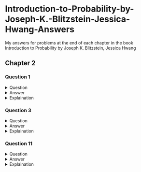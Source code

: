 # Introduction-to-Probability-by-Joseph-K.-Blitzstein-Jessica-Hwang-Answers
My answers for problems at the end of each chapter in the book Introduction to Probability by Joseph K. Blitzstein, Jessica Hwang 

## Chapter 2
### Question 1
<details>A spam filter is designed by looking at commonly occurring phrases in spam. Suppose
that 80% of email is spam. In 10% of the spam emails, the phrase “free money” is used,
whereas this phrase is only used in 1% of non-spam emails. A new email has just arrived,
which does mention “free money”. What is the probability that it is spam?<summary>Question</summary></details>

<details><summary>Answer</summary></details>

<details><summary>Explaination</summary></details>

### Question 3
<details>According to the CDC (Centers for Disease Control and Prevention), men who smoke are
23 times more likely to develop lung cancer than men who don’t smoke, Also according
to the CDC, 21.6% of men in the U.S. smoke, What is the probability that a man in
the U.S. is a smoker, given that he develops lung cancer?
<summary>Question</summary></details>

<details>$P(S|C)=\dfrac{\frac{23}{24} \cdot .216}{.239\overline{6}}\approx.864$<summary>Answer</summary></details>

<details>$S=is\_smoker$<br>$C=has\_cancer$<br>$P(S)=.216$<br>$P(C|S)=23/24$<br>
  $P(S|C)=\dfrac{P(C|S)P(S)}{P(C)}$<br>$P(C) = P(C|S)P(S) + P(C|S^c)P(S^c)$<br>plugging in our values from above, we get<br>
  $P(C) = \frac{23}{24}\cdot .216 + \frac{1}{24} \cdot .784 = .239\overline{6}$<br>our final equation is<br>
  $P(S|C)=\dfrac{23/24 \cdot .216}{.239\overline{6}}\approx.864$<summary>Explaination</summary></details>

### Question 11
<details>An exit poll in an election is a survey taken of voters just after they have voted. One
major use of exit polls has been so that news organizations can try to figure out as
soon as possible who won the election, before the votes are officially counted. This has
been notoriously inaccurate in various elections, sometimes because of selection bias:
the sample of people who are invited to and agree to participate in the survey may not
be similar enough to the overall population of voters.
Consider an election with two candidates, Candidate A and Candidate B. Every voter
is invited to participate in an exit poll, where they are asked whom they voted for; some
accept and some refuse. For a randomly selected voter, let A be the event that they voted
for A, and W be the event that they are willing to participate in the exit poll. Suppose
that P (W |A) = 0.7 but P (W |Ac) = 0.3. In the exit poll, 60% of the respondents say
they voted for A (assume that they are all honest), suggesting a comfortable victory for
A. Find P(A), the true proportion of people who voted for A.<summary>Question</summary></details>

<details>$P(A)=\frac{9}{23}$<summary>Answer</summary></details>


<details><summary>Explaination</summary> We are given the following: <br> $P(W|A) = .7$ <br> $P(W|A^c) = .3$ and <br>$60\%$ of people surveyed voted for candidate $A$ <br>
so for this we use Bayes theorem, plug in our values and then solve for $P(A)$, which is different than the previous problems.  <br>
$P(A|W) = \dfrac{P(W|A)\cdot P(A)}{P(W|A)P(A) + P(W|A^C)(1-P(A))}$ <br> 
  now plug in values for your variables, remembering that $P(A|W) = .6$, we get <br>
  $.6 = \dfrac{.7 \cdot P(A)}{.7P(A) + .3(1-P(A))}$<br>
After algebraically solving for $P(A)$, we get our final answer of $P(A) = \frac{9}{23}$</details>
